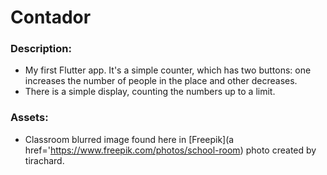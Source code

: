 # Contador

### Description:
* My first Flutter app. It's a simple counter, which has two buttons: one increases the number of people in the place and other decreases. 
* There is a simple display, counting the numbers up to a limit.

### Assets:

* Classroom blurred image found here in [Freepik](a href='https://www.freepik.com/photos/school-room) photo created by tirachard.